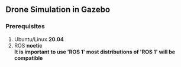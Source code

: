 ## Drone Simulation in Gazebo

### Prerequisites
1. Ubuntu/Linux **20.04**
2. ROS **noetic**  
**It is important to use 'ROS 1' most distributions of 'ROS 1' will be compatible**

